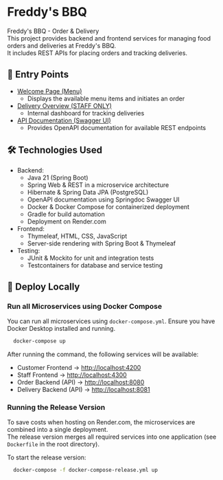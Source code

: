 # Freddy's BBQ
Freddy's BBQ - Order & Delivery  
This project provides backend and frontend services for managing food orders and deliveries at Freddy's BBQ.  
It includes REST APIs for placing orders and tracking deliveries.

## 📌 Entry Points
- [Welcome Page (Menu)](https://freddys-bbq.onrender.com/)
  - Displays the available menu items and initiates an order
- [Delivery Overview (STAFF ONLY)](https://freddys-bbq.onrender.com/intern/delivery)
  - Internal dashboard for tracking deliveries
- [API Documentation (Swagger UI)](https://freddys-bbq.onrender.com/swagger-ui/index.html)
  - Provides OpenAPI documentation for available REST endpoints

## 🛠 Technologies Used
- Backend:
  - Java 21 (Spring Boot)
  - Spring Web & REST in a microservice architecture
  - Hibernate & Spring Data JPA (PostgreSQL)
  - OpenAPI documentation using Springdoc Swagger UI
  - Docker & Docker Compose for containerized deployment
  - Gradle for build automation
  - Deployment on Render.com
- Frontend:
  - Thymeleaf, HTML, CSS, JavaScript
  - Server-side rendering with Spring Boot & Thymeleaf
- Testing:
  - JUnit & Mockito for unit and integration tests
  - Testcontainers for database and service testing

## 🚀 Deploy Locally
### Run all Microservices using Docker Compose
You can run all microservices using `docker-compose.yml`.
Ensure you have Docker Desktop installed and running.
```sh
  docker-compose up
```
After running the command, the following services will be available:
- Customer Frontend → [http://localhost:4200](http://localhost:4200)
- Staff Frontend → [http://localhost:4300](http://localhost:4300)
- Order Backend (API) → [http://localhost:8080](http://localhost:8080)
- Delivery Backend (API) → [http://localhost:8081](http://localhost:8081)

### Running the Release Version
To save costs when hosting on Render.com, the microservices are combined into a single deployment.  
The release version merges all required services into one application (see `Dockerfile` in the root directory).

To start the release version:
```sh
  docker-compose -f docker-compose-release.yml up
```
